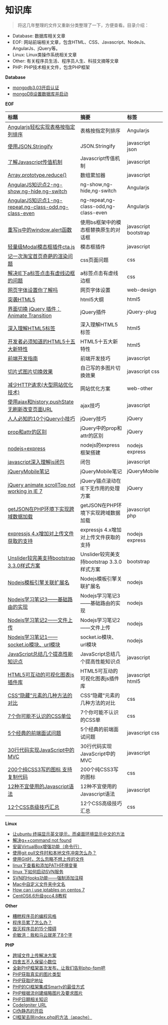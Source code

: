 # 知识库

> 将这几年整理的文件又重新分类整理了一下，方便查看。目录介绍：

- Database: 数据库相关文章
- EOF: 网站前端相关文章，包含HTML、CSS、Javascript、NodeJs、AngularJs、jQuery等。
- Linux: Linux类操作系统相关文章
- Other: 有关程序员生活、程序员人生、科技文摘等文章
- PHP: PHP技术相关文件，包含PHP框架

**Database**

- [mongodb3.03开启认证](https://github.com/limeng0403/libs/blob/master/Database/mongodb3.03%E5%BC%80%E5%90%AF%E8%AE%A4%E8%AF%81.md)
- [mongoDB设置数据库并启动](https://github.com/limeng0403/libs/blob/master/Database/mongoDB%E8%AE%BE%E7%BD%AE%E6%95%B0%E6%8D%AE%E5%BA%93%E5%B9%B6%E5%90%AF%E5%8A%A8.md)

**EOF**

标题|摘要|标签|
:---|:---|:---|
[Angularjs轻松实现表格按指定列排序](https://github.com/limeng0403/libs/blob/master/EOF/Angularjs%E8%BD%BB%E6%9D%BE%E5%AE%9E%E7%8E%B0%E8%A1%A8%E6%A0%BC%E6%8C%89%E6%8C%87%E5%AE%9A%E5%88%97%E6%8E%92%E5%BA%8F.md)|表格按指定列排序|Angularjs|
[使用JSON.Stringify](https://github.com/limeng0403/libs/blob/master/EOF/%E4%BD%BF%E7%94%A8JSON.Stringify.md)|JSON.Stringify|javascript json|
[了解Javascript传值机制](https://github.com/limeng0403/libs/blob/master/EOF/%E4%BA%86%E8%A7%A3Javascript%E4%BC%A0%E5%80%BC%E6%9C%BA%E5%88%B6.md)|Javascript传值机制|javascript|
[Array.prototype.reduce()](https://github.com/limeng0403/libs/blob/master/EOF/Array.prototype.reduce().md)|数组累加器|javascript|
[AngularJS知识点2-ng-show,ng-hide,ng-switch](https://github.com/limeng0403/libs/blob/master/EOF/Angularjs%E7%9F%A5%E8%AF%86%E7%82%B92.md)|ng-show,ng-hide,ng-switch|Angularjs|
[AngularJS知识点1-ng-repeat,ng-class-odd,ng-class-even](https://github.com/limeng0403/libs/blob/master/EOF/Angularjs%E7%9F%A5%E8%AF%86%E7%82%B91.md)|ng-repeat,ng-class-odd,ng-class-even|Angularjs|
[重写js中的window.alert函数](https://github.com/limeng0403/libs/blob/master/EOF/%E9%87%8D%E5%86%99js%E4%B8%AD%E7%9A%84window.alert%E5%87%BD%E6%95%B0.md)|使用bs框架中的模态框替换原生的对话框|javascript bootstrap|
[轻量级Modal模态框插件cta.js](https://github.com/limeng0403/libs/blob/master/EOF/%E8%BD%BB%E9%87%8F%E7%BA%A7Modal%E6%A8%A1%E6%80%81%E6%A1%86%E6%8F%92%E4%BB%B6cta.js.md)|模态框插件|javascript|
[记一次淘宝首页奇葩的渲染问题](https://github.com/limeng0403/libs/blob/master/EOF/%E8%AE%B0%E4%B8%80%E6%AC%A1%E6%B7%98%E5%AE%9D%E9%A6%96%E9%A1%B5%E5%A5%87%E8%91%A9%E7%9A%84%E6%B8%B2%E6%9F%93%E9%97%AE%E9%A2%98.md)|css页面问题|css|
[解决IE下a标签点击有虚线边框的问题](https://github.com/limeng0403/libs/blob/master/EOF/%E8%A7%A3%E5%86%B3IE%E4%B8%8Ba%E6%A0%87%E7%AD%BE%E7%82%B9%E5%87%BB%E6%9C%89%E8%99%9A%E7%BA%BF%E8%BE%B9%E6%A1%86%E7%9A%84%E9%97%AE%E9%A2%98.md)|a标签点击有虚线边框|css|
[网页字体设置你了解吗](https://github.com/limeng0403/libs/blob/master/EOF/%E7%BD%91%E9%A1%B5%E5%AD%97%E4%BD%93%E8%AE%BE%E7%BD%AE%E4%BD%A0%E4%BA%86%E8%A7%A3%E5%90%97.md)|网页字体设置|web-design|
[突袭HTML5](https://github.com/limeng0403/libs/blob/master/EOF/%E7%AA%81%E8%A2%ADHTML5.md)|html5大纲|html5|
[界面切换 jQuery 插件：Animate Transition](https://github.com/limeng0403/libs/blob/master/EOF/%E7%95%8C%E9%9D%A2%E5%88%87%E6%8D%A2%20jQuery%20%E6%8F%92%E4%BB%B6%EF%BC%9AAnimate%20Transition.md)|jQuery插件|jQuery-plug|
[深入理解HTML5标签](https://github.com/limeng0403/libs/blob/master/EOF/%E6%B7%B1%E5%85%A5%E7%90%86%E8%A7%A3HTML5%E6%A0%87%E7%AD%BE.md)|深入理解HTML5标签|html5|
[开发者必须知道的HTML5十五大新特性](https://github.com/limeng0403/libs/blob/master/EOF/%E5%BC%80%E5%8F%91%E8%80%85%E5%BF%85%E9%A1%BB%E7%9F%A5%E9%81%93%E7%9A%84HTML5%E5%8D%81%E4%BA%94%E5%A4%A7%E6%96%B0%E7%89%B9%E6%80%A7.md)|HTML5十五大新特性|html5|
[前端开发指南](https://github.com/limeng0403/libs/blob/master/EOF/%E5%89%8D%E7%AB%AF%E5%BC%80%E5%8F%91%E6%8C%87%E5%8D%97.md)|前端开发技巧|javascript|
[切片式图片切换效果](https://github.com/limeng0403/libs/blob/master/EOF/%E5%88%87%E7%89%87%E5%BC%8F%E5%9B%BE%E7%89%87%E5%88%87%E6%8D%A2%E6%95%88%E6%9E%9C.md)|自己写的多图片切换效果|javascript css|
[减少HTTP请求(大型网站优化技术)](https://github.com/limeng0403/libs/blob/master/EOF/%E5%87%8F%E5%B0%91HTTP%E8%AF%B7%E6%B1%82(%E5%A4%A7%E5%9E%8B%E7%BD%91%E7%AB%99%E4%BC%98%E5%8C%96%E6%8A%80%E6%9C%AF).md)|网站优化方案|web-other|
[使用ajax和history.pushState无刷新改变页面URL](https://github.com/limeng0403/libs/blob/master/EOF/%E4%BD%BF%E7%94%A8ajax%E5%92%8Chistory.pushState%E6%97%A0%E5%88%B7%E6%96%B0%E6%94%B9%E5%8F%98%E9%A1%B5%E9%9D%A2URL.md)|ajax技巧|javascript|
[人人必知的10个jQuery小技巧](https://github.com/limeng0403/libs/blob/master/EOF/%E4%BA%BA%E4%BA%BA%E5%BF%85%E7%9F%A5%E7%9A%8410%E4%B8%AAjQuery%E5%B0%8F%E6%8A%80%E5%B7%A7.md)|jQuery技巧|jQuery|
[prop和attr的区别](https://github.com/limeng0403/libs/blob/master/EOF/prop%E5%92%8Cattr%E7%9A%84%E5%8C%BA%E5%88%AB.md)|jQuery中的prop和attr的区别|jQuery|
[nodejs+express](https://github.com/limeng0403/libs/blob/master/EOF/nodejs%2Bexpress.md)|nodejs的express框架搭建|nodejs express|
[javascript深入理解js闭包](https://github.com/limeng0403/libs/blob/master/EOF/javascript%E6%B7%B1%E5%85%A5%E7%90%86%E8%A7%A3js%E9%97%AD%E5%8C%85.md)|闭包|javascript|
[jQueryMobile笔记](https://github.com/limeng0403/libs/blob/master/EOF/jQueryMobile%E7%AC%94%E8%AE%B0.md)|jQueryMobile笔记|jQueryMobile|
[jQuery animate scrollTop not working in IE 7](https://github.com/limeng0403/libs/blob/master/EOF/jQuery%20animate%20scrollTop%20not%20working%20in%20IE%207.md)|jQuery锚点滚动在IE下无作用的处理方案|jQuery|
[getJSON在PHP环境下实现跨域数据加载](https://github.com/limeng0403/libs/blob/master/EOF/getJSON%E5%9C%A8PHP%E7%8E%AF%E5%A2%83%E4%B8%8B%E5%AE%9E%E7%8E%B0%E8%B7%A8%E5%9F%9F%E6%95%B0%E6%8D%AE%E5%8A%A0%E8%BD%BD.md)|getJSON在PHP环境下实现跨域数据加载|javascript php|
[expressjs 4.x增加对上传文件获取的支持](https://github.com/limeng0403/libs/blob/master/EOF/expressjs%204.x%E5%A2%9E%E5%8A%A0%E5%AF%B9%E4%B8%8A%E4%BC%A0%E6%96%87%E4%BB%B6%E8%8E%B7%E5%8F%96%E7%9A%84%E6%94%AF%E6%8C%81.md)|expressjs 4.x增加对上传文件获取的支持|nodejs express|
[Unslider较完美支持bootstrap 3.3.0样式方案](https://github.com/limeng0403/libs/blob/master/EOF/Unslider%E8%BE%83%E5%AE%8C%E7%BE%8E%E6%94%AF%E6%8C%81bootstrap%203.3.0%E6%A0%B7%E5%BC%8F%E6%96%B9%E6%A1%88.md)|Unslider较完美支持bootstrap 3.3.0样式方案|bootstrap|
[Nodejs模板引擎关联扩展名](https://github.com/limeng0403/libs/blob/master/EOF/Nodejs%E6%A8%A1%E6%9D%BF%E5%BC%95%E6%93%8E%E5%85%B3%E8%81%94%E6%89%A9%E5%B1%95%E5%90%8D.md)|Nodejs模板引擎关联扩展名|nodejs|
[Nodejs学习笔记3——基础路由的实现](https://github.com/limeng0403/libs/blob/master/EOF/Nodejs%E5%AD%A6%E4%B9%A0%E7%AC%94%E8%AE%B03%E2%80%94%E2%80%94%E5%9F%BA%E7%A1%80%E8%B7%AF%E7%94%B1%E7%9A%84%E5%AE%9E%E7%8E%B0.md)|Nodejs学习笔记3——基础路由的实现|nodejs|
[Nodejs学习笔记2——文件上传](https://github.com/limeng0403/libs/blob/master/EOF/Nodejs%E5%AD%A6%E4%B9%A0%E7%AC%94%E8%AE%B02%E2%80%94%E2%80%94%E6%96%87%E4%BB%B6%E4%B8%8A%E4%BC%A0.md)|Nodejs学习笔记2——文件上传|nodejs|
[Nodejs学习笔记1——socket.io模块、url模块](https://github.com/limeng0403/libs/blob/master/EOF/Nodejs%E5%AD%A6%E4%B9%A0%E7%AC%94%E8%AE%B01%E2%80%94%E2%80%94socket.io%E6%A8%A1%E5%9D%97%E3%80%81url%E6%A8%A1%E5%9D%97.md)|socket.io模块、url模块|nodejs|
[JavaScript总结几个提高性能知识点](https://github.com/limeng0403/libs/blob/master/EOF/JavaScript%E6%80%BB%E7%BB%93%E5%87%A0%E4%B8%AA%E6%8F%90%E9%AB%98%E6%80%A7%E8%83%BD%E7%9F%A5%E8%AF%86%E7%82%B9.md)|JavaScript总结几个提高性能知识点|javascript|
[HTML5可互动的可视化图表js插件库](https://github.com/limeng0403/libs/blob/master/EOF/HTML5%E5%8F%AF%E4%BA%92%E5%8A%A8%E7%9A%84%E5%8F%AF%E8%A7%86%E5%8C%96%E5%9B%BE%E8%A1%A8js%E6%8F%92%E4%BB%B6%E5%BA%93.md)|HTML5可互动的可视化图表js插件库|javascript html5|
[CSS“隐藏”元素的几种方法的对比](https://github.com/limeng0403/libs/blob/master/EOF/CSS%E2%80%9C%E9%9A%90%E8%97%8F%E2%80%9D%E5%85%83%E7%B4%A0%E7%9A%84%E5%87%A0%E7%A7%8D%E6%96%B9%E6%B3%95%E7%9A%84%E5%AF%B9%E6%AF%94.md)|CSS“隐藏”元素的几种方法的对比|css|
[7个你可能不认识的CSS单位](https://github.com/limeng0403/libs/blob/master/EOF/7%E4%B8%AA%E4%BD%A0%E5%8F%AF%E8%83%BD%E4%B8%8D%E8%AE%A4%E8%AF%86%E7%9A%84CSS%E5%8D%95%E4%BD%8D.md)|7个你可能不认识的CSS单|css|
[5个经典的前端面试问题](https://github.com/limeng0403/libs/blob/master/EOF/5%E4%B8%AA%E7%BB%8F%E5%85%B8%E7%9A%84%E5%89%8D%E7%AB%AF%E9%9D%A2%E8%AF%95%E9%97%AE%E9%A2%98.md)|5个经典的前端面试问题|javascript css|
[30行代码实现JavaScript中的MVC](https://github.com/limeng0403/libs/blob/master/EOF/30%E8%A1%8C%E4%BB%A3%E7%A0%81%E5%AE%9E%E7%8E%B0JavaScript%E4%B8%AD%E7%9A%84MVC.md)|30行代码实现JavaScript中的MVC|javascript|
[200个纯CSS3写的图标 支持复制代码](https://github.com/limeng0403/libs/blob/master/EOF/200%E4%B8%AA%E7%BA%AFCSS3%E5%86%99%E7%9A%84%E5%9B%BE%E6%A0%87%20%E6%94%AF%E6%8C%81%E5%A4%8D%E5%88%B6%E4%BB%A3%E7%A0%81.md)|200个纯CSS3写的图标|css|
[12种不宜使用的Javascript语法](https://github.com/limeng0403/libs/blob/master/EOF/12%E7%A7%8D%E4%B8%8D%E5%AE%9C%E4%BD%BF%E7%94%A8%E7%9A%84Javascript%E8%AF%AD%E6%B3%95.md)|12种不宜使用的Javascript语法|javascript|
[12个CSS高级技巧汇总](https://github.com/limeng0403/libs/blob/master/EOF/12%E4%B8%AACSS%E9%AB%98%E7%BA%A7%E6%8A%80%E5%B7%A7%E6%B1%87%E6%80%BB.md)|12个CSS高级技巧汇总|css|

**Linux**

- [让ubuntu 终端显示英文提示，而桌面环境显示中文的方法](https://github.com/limeng0403/libs/blob/master/Linux/%E8%AE%A9ubuntu%20%E7%BB%88%E7%AB%AF%E6%98%BE%E7%A4%BA%E8%8B%B1%E6%96%87%E6%8F%90%E7%A4%BA%EF%BC%8C%E8%80%8C%E6%A1%8C%E9%9D%A2%E7%8E%AF%E5%A2%83%E6%98%BE%E7%A4%BA%E4%B8%AD%E6%96%87%E7%9A%84%E6%96%B9%E6%B3%95.md)
- [解决g++command not found](https://github.com/limeng0403/libs/blob/master/Linux/%E8%A7%A3%E5%86%B3g%2B%2Bcommand%20not%20found.md)
- [安装VirtualBox增强功能（命令行）](https://github.com/limeng0403/libs/blob/master/Linux/%E5%AE%89%E8%A3%85VirtualBox%E5%A2%9E%E5%BC%BA%E5%8A%9F%E8%83%BD%EF%BC%88%E5%91%BD%E4%BB%A4%E8%A1%8C%EF%BC%89.md)
- [使用git pull文件时和本地文件冲突怎么办？](https://github.com/limeng0403/libs/blob/master/Linux/%E4%BD%BF%E7%94%A8git%20pull%E6%96%87%E4%BB%B6%E6%97%B6%E5%92%8C%E6%9C%AC%E5%9C%B0%E6%96%87%E4%BB%B6%E5%86%B2%E7%AA%81%E6%80%8E%E4%B9%88%E5%8A%9E%EF%BC%9F.md)
- [使用Git时，怎么忽略不想上传的文件](https://github.com/limeng0403/libs/blob/master/Linux/%E4%BD%BF%E7%94%A8Git%E6%97%B6%EF%BC%8C%E6%80%8E%E4%B9%88%E5%BF%BD%E7%95%A5%E4%B8%8D%E6%83%B3%E4%B8%8A%E4%BC%A0%E7%9A%84%E6%96%87%E4%BB%B6.md)
- [linux下查看和添加PATH环境变量](https://github.com/limeng0403/libs/blob/master/Linux/linux%E4%B8%8B%E6%9F%A5%E7%9C%8B%E5%92%8C%E6%B7%BB%E5%8A%A0PATH%E7%8E%AF%E5%A2%83%E5%8F%98%E9%87%8F.md)
- [linux 下如何启动SVN服务](https://github.com/limeng0403/libs/blob/master/Linux/linux%20%E4%B8%8B%E5%A6%82%E4%BD%95%E5%90%AF%E5%8A%A8SVN%E6%9C%8D%E5%8A%A1.md)
- [SVN的Hooks功能——强制添加注释](https://github.com/limeng0403/libs/blob/master/Linux/SVN%E7%9A%84Hooks%E5%8A%9F%E8%83%BD%E2%80%94%E2%80%94%E5%BC%BA%E5%88%B6%E6%B7%BB%E5%8A%A0%E6%B3%A8%E9%87%8A.md)
- [Mac中自定义文件夹中文名](https://github.com/limeng0403/libs/blob/master/Linux/Mac%E4%B8%AD%E8%87%AA%E5%AE%9A%E4%B9%89%E6%96%87%E4%BB%B6%E5%A4%B9%E4%B8%AD%E6%96%87%E5%90%8D.md)
- [How can i use iptables on centos 7](https://github.com/limeng0403/libs/blob/master/Linux/How%20can%20i%20use%20iptables%20on%20centos%207.md)
- [CentOS6.6升级gcc4.8教程](https://github.com/limeng0403/libs/blob/master/Linux/CentOS6.6%E5%8D%87%E7%BA%A7gcc4.8%E6%95%99%E7%A8%8B.md)

**Other** 

- [糟糕程序员的编程风格](https://github.com/limeng0403/libs/blob/master/Other/%E7%B3%9F%E7%B3%95%E7%A8%8B%E5%BA%8F%E5%91%98%E7%9A%84%E7%BC%96%E7%A8%8B%E9%A3%8E%E6%A0%BC.md)
- [程序员累了怎么办？](https://github.com/limeng0403/libs/blob/master/Other/%E7%A8%8B%E5%BA%8F%E5%91%98%E7%B4%AF%E4%BA%86%E6%80%8E%E4%B9%88%E5%8A%9E%EF%BC%9F.md)
- [毁灭程序员的15个障碍](https://github.com/limeng0403/libs/blob/master/Other/%E6%AF%81%E7%81%AD%E7%A8%8B%E5%BA%8F%E5%91%98%E7%9A%8415%E4%B8%AA%E9%9A%9C%E7%A2%8D.md)
- [俞敏洪：我和马云就差了8个字](https://github.com/limeng0403/libs/blob/master/Other/%E4%BF%9E%E6%95%8F%E6%B4%AA%EF%BC%9A%E6%88%91%E5%92%8C%E9%A9%AC%E4%BA%91%E5%B0%B1%E5%B7%AE%E4%BA%868%E4%B8%AA%E5%AD%97.md)


**PHP**

- [跨域文件上传解决方案](https://github.com/limeng0403/libs/blob/master/PHP/%E8%B7%A8%E5%9F%9F%E6%96%87%E4%BB%B6%E4%B8%8A%E4%BC%A0%E8%A7%A3%E5%86%B3%E6%96%B9%E6%A1%88.md)
- [四舍五不入保留小数位](https://github.com/limeng0403/libs/blob/master/PHP/%E5%9B%9B%E8%88%8D%E4%BA%94%E4%B8%8D%E5%85%A5%E4%BF%9D%E7%95%99%E5%B0%8F%E6%95%B0%E4%BD%8D.md)
- [全新PHP框架首次发布，让我们告别php-fpm吧](https://github.com/limeng0403/libs/blob/master/PHP/%E5%85%A8%E6%96%B0PHP%E6%A1%86%E6%9E%B6%E9%A6%96%E6%AC%A1%E5%8F%91%E5%B8%83%EF%BC%8C%E8%AE%A9%E6%88%91%E4%BB%AC%E5%91%8A%E5%88%ABphp-fpm%E5%90%A7.md)
- [PHP获取真实的图片类型](https://github.com/limeng0403/libs/blob/master/PHP/PHP%E8%8E%B7%E5%8F%96%E7%9C%9F%E5%AE%9E%E7%9A%84%E5%9B%BE%E7%89%87%E7%B1%BB%E5%9E%8B.md)
- [PHP获取IP地址](https://github.com/limeng0403/libs/blob/master/PHP/PHP%E8%8E%B7%E5%8F%96IP%E5%9C%B0%E5%9D%80.md)
- [PHP的CI框架集成Smarty的最佳方式](https://github.com/limeng0403/libs/blob/master/PHP/PHP%E7%9A%84CI%E6%A1%86%E6%9E%B6%E9%9B%86%E6%88%90Smarty%E7%9A%84%E6%9C%80%E4%BD%B3%E6%96%B9%E5%BC%8F.md)
- [PHP根据流创建缩略图片及要求图片](https://github.com/limeng0403/libs/blob/master/PHP/PHP%E6%A0%B9%E6%8D%AE%E6%B5%81%E5%88%9B%E5%BB%BA%E7%BC%A9%E7%95%A5%E5%9B%BE%E7%89%87%E5%8F%8A%E8%A6%81%E6%B1%82%E5%9B%BE%E7%89%87.md)
- [PHP日期相关知识](https://github.com/limeng0403/libs/blob/master/PHP/PHP%E6%97%A5%E6%9C%9F%E7%9B%B8%E5%85%B3%E7%9F%A5%E8%AF%86.md)
- [CodeIgniter URL](https://github.com/limeng0403/libs/blob/master/PHP/CodeIgniter%20URL.md)
- [Ci伪静态的开启](https://github.com/limeng0403/libs/blob/master/PHP/Ci%E4%BC%AA%E9%9D%99%E6%80%81%E7%9A%84%E5%BC%80%E5%90%AF.md)
- [CI框架去除index.php的方法（apache）](https://github.com/limeng0403/libs/blob/master/PHP/CI%E6%A1%86%E6%9E%B6%E5%8E%BB%E9%99%A4index.php%E7%9A%84%E6%96%B9%E6%B3%95%EF%BC%88apache%EF%BC%89.md)
